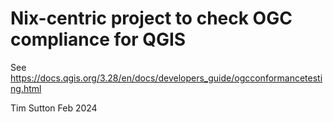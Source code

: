 # Nix-centric project to check OGC compliance for QGIS



See https://docs.qgis.org/3.28/en/docs/developers_guide/ogcconformancetesting.html

Tim Sutton
Feb 2024
